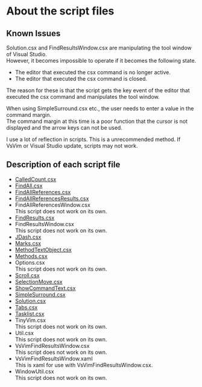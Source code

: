 About the script files
===

## Known Issues

Solution.csx and FindResultsWindow.csx are manipulating the tool window of Visual Studio.  
However, it becomes impossible to operate if it becomes the following state.  

- The editor that executed the csx command is no longer active.  
- The editor that executed the csx command is closed.  

The reason for these is that the script gets the key event of the editor that executed the csx command and manipulates the tool window.  

When using SimpleSurround.csx etc., the user needs to enter a value in the command margin.  
The command margin at this time is a poor function that the cursor is not displayed and the arrow keys can not be used.  

I use a lot of reflection in scripts.
This is a unrecommended method.
If VsVim or Visual Studio update, scripts may not work.

## Description of each script file

- [CalledCount.csx](CalledCount.md)
- [FindAll.csx](FindAll.md)
- [FindAllReferences.csx](FindAllReferences.md)
- [FindAllReferencesResults.csx](FindAllReferencesResults.md)
- FindAllReferencesWindow.csx  
  This script does not work on its own.
- [FindResults.csx](FindResults.md)
- FindResultsWindow.csx  
  This script does not work on its own.
- [JDash.csx](JDash.md)
- [Marks.csx](Marks.md)
- [MethodTextObject.csx](MethodTextObject.md)
- [Methods.csx](Methods.md)
- Options.csx  
  This script does not work on its own.
- [Scroll.csx](Scroll.md)
- [SelectionMove.csx](SelectionMove.md)
- [ShowCommandText.csx](ShowCommandText.md)
- [SimpleSurround.csx](SimpleSurround.md)
- [Solution.csx](Solution.md)
- [Tabs.csx](Tabs.md)
- [Tasklist.csx](TaskList.md)
- TinyVim.csx  
  This script does not work on its own.
- Util.csx  
  This script does not work on its own.
- VsVimFindResultsWindow.csx  
  This script does not work on its own.
- VsVimFindResultsWindow.xaml  
  This is xaml for use with VsVimFindResultsWindow.csx.
- WindowUtil.csx  
  This script does not work on its own.
